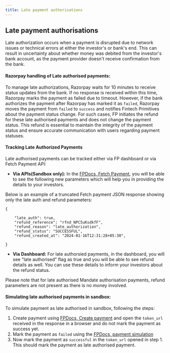 ```yaml
---
title: Late payment authorisations
---
```

## Late payment authorisations

Late authorization occurs when a payment is disrupted due to network issues or technical errors at either the investor's or bank's end. This can result in uncertainty about whether money was debited from the investor's bank account, as the payment provider doesn't receive confirmation from the bank.

#### Razorpay handling of Late authorised payments:
To manage late authorizations, Razorpay waits for 10 minutes to receive status updates from the bank. If no response is received within this time, Razorpay marks the payment as failed due to timeout. However, if the bank authorizes the payment after Razorpay has marked it as `failed`, Razorpay moves the payment from `failed` to `success` and notifies Fintech Primitives about the payment status change. For such cases, FP initiates the refund for these late authorised payments and does not change the payment status. This refund is essential to maintain the integrity of the payment status and ensure accurate communication with users regarding payment statuses.

#### Tracking Late Authorized Payments
Late authorised payments can be tracked either via FP dashboard or via Fetch Payment API:
- **Via APIs(Sandbox only):** In the [FPDocs, Fetch Payment](https://fintechprimitives.com/docs/api/#fetch-a-payment), you will be able to see the following new parameters which will help you in providing the details to your investors.


Below is an example of a truncated Fetch payment JSON response showing only the  late auth and refund parameters:
```
{
    
    "late_auth": true,
    "refund_reference": "rfnd_NPC5uKsdkfF",
    "refund_reason": "late_authorization",
    "refund_status": "SUCCESSFUL",
    "refund_created_at": "2024-01-16T12:31:28+05:30",

}
```
- **Via Dashboard:** For late authorsied payments, in the dashboard, you will see "late authorised" flag as true and you will be able to see refund details as well. You can use these details to inform your investors about the refund status.

Please note that for late authorised Mandate authorisation payments, refund parameters are not present as there is no money involved.

#### Simulating late authorised payments in sandbox:
To simulate payment as late authorised in sandbox, following the steps:
1. Create payment using [FPDocs, Create payment](https://fintechprimitives.com/docs/api/#create-a-payment) and open the `token_url` received in the response in a browser and do not mark the payment as success yet.
2. Mark the payment as `failed` using the [FPDocs, payment simulation](https://fintechprimitives.com/docs/api/#payment-simulation)
3. Now mark the payment as `successful` in the `token_url` opened in step 1. This should mark the payment as late authorised payment. 

